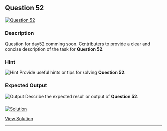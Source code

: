 


## Question 52
<a href="https://github.com/alishgosai/Python-Exercise-and-Solutions/blob/master/questions/Question52.md" target="_blank">
  <img src="https://img.shields.io/badge/Question-52-purple?style=for-the-badge&logoSize=60" alt="Question 52">
</a>

### **Description**
Question for day52 comming soon.
Contributers to provide a clear and concise description of the task for **Question 52**.

### **Hint**
![Hint](https://img.shields.io/badge/Hint:-blue)
Provide useful hints or tips for solving **Question 52**.

### **Expected Output**
![Output](https://img.shields.io/badge/Output:-blue)
Describe the expected result or output of **Question 52**.

### <a href="https://github.com/alishgosai/Python-Exercise-and-Solutions/blob/master/solutions/Solution52.js" target="_blank">
  <img src="https://img.shields.io/badge/Solution-1f8e00?style=for-the-badge&logo=solution&logoColor=white" alt="Solution">
</a>

<a href="https://github.com/alishgosai/Python-Exercise-and-Solutions/blob/master/solutions/Solution52.js" target="_blank">View Solution</a>

---

